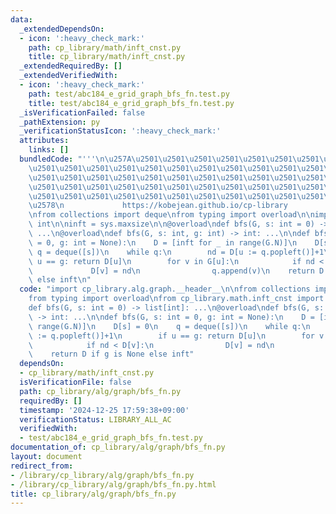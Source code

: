 ```yaml
---
data:
  _extendedDependsOn:
  - icon: ':heavy_check_mark:'
    path: cp_library/math/inft_cnst.py
    title: cp_library/math/inft_cnst.py
  _extendedRequiredBy: []
  _extendedVerifiedWith:
  - icon: ':heavy_check_mark:'
    path: test/abc184_e_grid_graph_bfs_fn.test.py
    title: test/abc184_e_grid_graph_bfs_fn.test.py
  _isVerificationFailed: false
  _pathExtension: py
  _verificationStatusIcon: ':heavy_check_mark:'
  attributes:
    links: []
  bundledCode: "'''\n\u257A\u2501\u2501\u2501\u2501\u2501\u2501\u2501\u2501\u2501\u2501\
    \u2501\u2501\u2501\u2501\u2501\u2501\u2501\u2501\u2501\u2501\u2501\u2501\u2501\
    \u2501\u2501\u2501\u2501\u2501\u2501\u2501\u2501\u2501\u2501\u2501\u2501\u2501\
    \u2501\u2501\u2501\u2501\u2501\u2501\u2501\u2501\u2501\u2501\u2501\u2501\u2501\
    \u2501\u2501\u2501\u2501\u2501\u2501\u2501\u2501\u2501\u2501\u2501\u2501\u2501\
    \u2578\n             https://kobejean.github.io/cp-library               \n'''\n\
    \nfrom collections import deque\nfrom typing import overload\n\nimport sys\ninft:\
    \ int\n\ninft = sys.maxsize\n\n@overload\ndef bfs(G, s: int = 0) -> list[int]:\
    \ ...\n@overload\ndef bfs(G, s: int, g: int) -> int: ...\n\ndef bfs(G, s: int\
    \ = 0, g: int = None):\n    D = [inft for _ in range(G.N)]\n    D[s] = 0\n   \
    \ q = deque([s])\n    while q:\n        nd = D[u := q.popleft()]+1\n        if\
    \ u == g: return D[u]\n        for v in G[u]:\n            if nd < D[v]:\n   \
    \             D[v] = nd\n                q.append(v)\n    return D if g is None\
    \ else inft\n"
  code: "import cp_library.alg.graph.__header__\n\nfrom collections import deque\n\
    from typing import overload\nfrom cp_library.math.inft_cnst import inft\n\n@overload\n\
    def bfs(G, s: int = 0) -> list[int]: ...\n@overload\ndef bfs(G, s: int, g: int)\
    \ -> int: ...\n\ndef bfs(G, s: int = 0, g: int = None):\n    D = [inft for _ in\
    \ range(G.N)]\n    D[s] = 0\n    q = deque([s])\n    while q:\n        nd = D[u\
    \ := q.popleft()]+1\n        if u == g: return D[u]\n        for v in G[u]:\n\
    \            if nd < D[v]:\n                D[v] = nd\n                q.append(v)\n\
    \    return D if g is None else inft"
  dependsOn:
  - cp_library/math/inft_cnst.py
  isVerificationFile: false
  path: cp_library/alg/graph/bfs_fn.py
  requiredBy: []
  timestamp: '2024-12-25 17:59:38+09:00'
  verificationStatus: LIBRARY_ALL_AC
  verifiedWith:
  - test/abc184_e_grid_graph_bfs_fn.test.py
documentation_of: cp_library/alg/graph/bfs_fn.py
layout: document
redirect_from:
- /library/cp_library/alg/graph/bfs_fn.py
- /library/cp_library/alg/graph/bfs_fn.py.html
title: cp_library/alg/graph/bfs_fn.py
---
```

